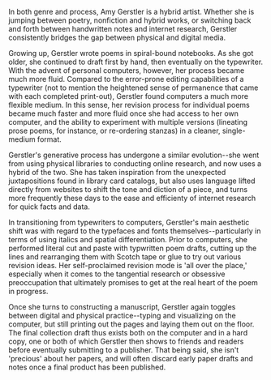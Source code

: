 In both genre and process, Amy Gerstler is a hybrid artist. Whether she is jumping between poetry, nonfiction and hybrid works, or switching back and forth between handwritten notes and internet research, Gerstler consistently bridges the gap between physical and digital media.

Growing up, Gerstler wrote poems in spiral-bound notebooks. As she got older, she continued to draft first by hand, then eventually on the typewriter. With the advent of personal computers, however, her process became much more fluid. Compared to the error-prone editing capabilities of a typewriter (not to mention the heightened sense of permanence that came with each completed print-out), Gerstler found computers a much more flexible medium. In this sense, her revision process for individual poems became much faster and more fluid once she had access to her own computer, and the ability to experiment with multiple versions (lineating prose poems, for instance, or re-ordering stanzas) in a cleaner, single-medium format. 

Gerstler's generative process has undergone a similar evolution--she went from using physical libraries to conducting online research, and now uses a hybrid of the two. She has taken inspiration from the unexpected juxtapositions found in library card catalogs, but also uses language lifted directly from websites to shift the tone and diction of a piece, and turns more frequently these days to the ease and efficienty of internet research for quick facts and data. 

In transitioning from typewriters to computers, Gerstler's main aesthetic shift was with regard to the typefaces and fonts themselves--particularly in terms of using italics and spatial differentiation. Prior to computers, she performed literal cut and paste with typwritten poem drafts, cutting up the lines and rearranging them with Scotch tape or glue to try out various revision ideas. Her self-proclaimed revision mode is 'all over the place,' especially when it comes to the tangential research or obsessive preoccupation that ultimately promises to get at the real heart of the poem in progress. 

Once she turns to constructing a manuscript, Gerstler again toggles between digital and physical practice--typing and visualizing on the computer, but still printing out the pages and laying them out on the floor. The final collection draft thus exists both on the computer and in a hard copy, one or both of which Gerstler then shows to friends and readers before eventually submitting to a publisher. That being said, she isn't 'precious' about her papers, and will often discard early paper drafts and notes once a final product has been published. 

